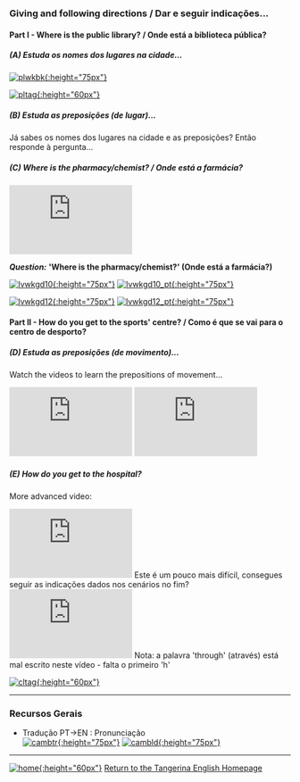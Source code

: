 ### Giving and following directions / Dar e seguir indicações...

#### Part I - Where is the public library? / Onde está a biblioteca pública?

##### (A) Estuda os nomes dos lugares na cidade...

[![plwkbk](https://1blockatatime.github.io/English/images2/images/plwkbk.PNG){:height="75px"}](http://chagall-col.spip.ac-rouen.fr/IMG/didapages/shops2/index.html)

[![pltag](https://1blockatatime.github.io/English/images2/images/pltag.PNG){:height="60px"}](https://tangerina-pt.github.io/English/Places_D)   

##### (B) Estuda as preposições (de lugar)...

Já sabes os nomes dos lugares na cidade e as preposições? Então responde à pergunta...

##### (C) Where is the pharmacy/chemist? / Onde está a farmácia?

<iframe width="220" height="124" src="https://www.youtube.com/embed/Hk0A-L9aB94" frameborder="0" allow="accelerometer; autoplay; encrypted-media; gyroscope; picture-in-picture" allowfullscreen></iframe>

***Question:*** **'Where is the pharmacy/chemist?' (Onde está a farmácia?)**  

[![lvwkgd10](https://1blockatatime.github.io/English/images2/lvwkgd10.PNG){:height="75px"}](https://www.liveworksheets.com/worksheets/en/English_as_a_Second_Language_(ESL)/Prepositions_of_place/Places_in_town_-_reading_comprehension_tz14279fj) [![lvwkgd10_pt](https://1blockatatime.github.io/English/images2/lvwkgd10_pt.png){:height="75px"}](https://www.liveworksheets.com/worksheets/en/English_as_a_Second_Language_(ESL)/Prepositions_of_place/Places_in_town_-_reading_comprehension_tz14279fj)  

[![lvwkgd12](https://1blockatatime.github.io/English/images2/lvwkgd12.PNG){:height="75px"}](https://www.liveworksheets.com/worksheets/en/English_as_a_Second_Language_(ESL)/Prepositions_of_place/Reading_worksheets_xi14374yr) [![lvwkgd12_pt](https://1blockatatime.github.io/English/images2/lvwkgd12_pt.png){:height="75px"}](https://www.liveworksheets.com/worksheets/en/English_as_a_Second_Language_(ESL)/Prepositions_of_place/Reading_worksheets_xi14374yr)  

#### Part II - How do you get to the sports' centre? / Como é que se vai para o centro de desporto?



##### (D) Estuda as preposições (de movimento)...

Watch the videos to learn the prepositions of movement...  
<iframe width="220" height="124" src="https://www.youtube.com/embed/PAC0qY2lnAM" frameborder="0" allow="accelerometer; autoplay; encrypted-media; gyroscope; picture-in-picture" allowfullscreen></iframe> <iframe width="220" height="124" src="https://www.youtube.com/embed/ZYl5WQCvLoU" frameborder="0" allow="accelerometer; autoplay; encrypted-media; gyroscope; picture-in-picture" allowfullscreen></iframe> 

##### (E) How do you get to the hospital?

More advanced video:  
<iframe width="220" height="124" src="https://www.youtube.com/embed/-_YoeEY8FPM" frameborder="0" allow="accelerometer; autoplay; encrypted-media; gyroscope; picture-in-picture" allowfullscreen></iframe>
Este é um pouco mais difícil, consegues seguir as indicações dados nos cenários no fim?  

<iframe width="220" height="124" src="https://www.youtube.com/embed/NvMbJjpF-94" frameborder="0" allow="accelerometer; autoplay; encrypted-media; gyroscope; picture-in-picture" allowfullscreen></iframe>  
Nota: a palavra 'through' (através) está mal escrito neste vídeo - falta o primeiro 'h'  


[![cltag](https://1blockatatime.github.io/English/images2/images/cltag.PNG){:height="60px"}](https://tangerina-pt.github.io/English/Clothes_CD)  

***

### Recursos Gerais  
* Tradução PT->EN  :  Pronunciação  
[![cambtr](https://1blockatatime.github.io/English/images/cambtr.PNG){:height="75px"}](https://dictionary.cambridge.org/translate/) [![cambld](https://1blockatatime.github.io/English/images/cambld.PNG){:height="75px"}](https://dictionary.cambridge.org/dictionary/learner-english/)  

***

[![home](https://1blockatatime.github.io/English/images/home.png){:height="60px"}](https://tangerina-pt.github.io/English) [Return to the Tangerina English Homepage](https://tangerina-pt.github.io/English)
